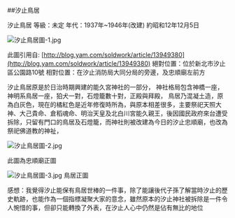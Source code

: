 ##汐止鳥居

汐止鳥居
等級：未定
年代：1937年~1946年(改建) 約昭和12年12月5日

![汐止鳥居圖-1.jpg](%E6%B1%90%E6%AD%A2%E9%B3%A5%E5%B1%85%E5%9C%96-1.jpg)

此圖引用自: [http://blog.yam.com/soldwork/article/13949380](http://blog.yam.com/soldwork/article/13949380)
絕對位置：位於新北市汐止區公園路10號
相對位置：在汐止消防局大同分局的旁邊，及忠順廟左前方

汐止鳥居原是於日治時期興建的能久宮神社的一部分， 神社格局包含神橋一座，神明系鳥居一座，狛犬一對，石燈籠數十對，正殿與拜殿， 鳥居乃混凝土造，原為白灰色，現在的橘紅色是近年修復時所為，與原本相差很多，主要祭祀天照大神、大己貴命、倉稻魂命、明治天皇及北白川宮能久親王，後因國民政府來台遭受拆除，只留有門口的鳥居及石燈籠，而神社則被改建為今日的汐止忠順廟，也改為祭祀佛道教的神祉，

![汐止鳥居圖-2.jpg](%E6%B1%90%E6%AD%A2%E9%B3%A5%E5%B1%85%E5%9C%96-2.jpg)

此圖為忠順廟正圖

![汐止鳥居圖-3.jpg](%E6%B1%90%E6%AD%A2%E9%B3%A5%E5%B1%85%E5%9C%96-3.jpg)
鳥居正圖

感想：我覺得汐止能保有鳥居世棒的一件事，除了能讓後代子孫了解當時汐止的歷史軌跡，也能作為一個指標凝聚大家的意念，雖然原本的汐止神社被拆除是一件令人惋惜的事，但卻只能轉換了外表，在汐止人心中仍然是佔有無比的地位